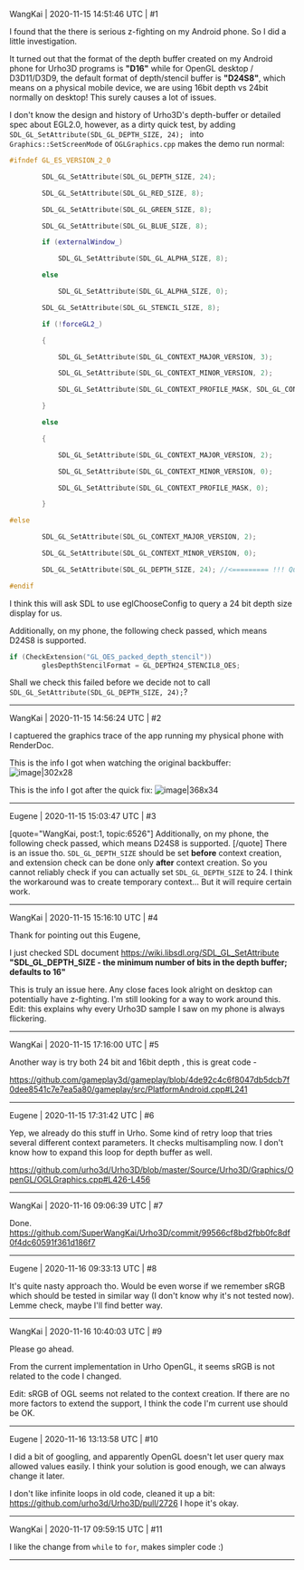 WangKai | 2020-11-15 14:51:46 UTC | #1

I found that the there is serious z-fighting on my Android phone. So I did a little investigation. 

It turned out that the format of the depth buffer created on my Android phone for Urho3D programs is **"D16"** while for OpenGL desktop / D3D11/D3D9, the default format of depth/stencil buffer is **"D24S8"**, which means on a physical mobile device, we are using 16bit depth vs 24bit normally on desktop! This surely causes a lot of issues.

I don't know the design and history of Urho3D's depth-buffer or detailed spec about EGL2.0, however, as a dirty quick test, by adding `SDL_GL_SetAttribute(SDL_GL_DEPTH_SIZE, 24); ` into `Graphics::SetScreenMode` of `OGLGraphics.cpp` makes the demo run normal:

```c++
#ifndef GL_ES_VERSION_2_0

        SDL_GL_SetAttribute(SDL_GL_DEPTH_SIZE, 24);

        SDL_GL_SetAttribute(SDL_GL_RED_SIZE, 8);

        SDL_GL_SetAttribute(SDL_GL_GREEN_SIZE, 8);

        SDL_GL_SetAttribute(SDL_GL_BLUE_SIZE, 8);

        if (externalWindow_)

            SDL_GL_SetAttribute(SDL_GL_ALPHA_SIZE, 8);

        else

            SDL_GL_SetAttribute(SDL_GL_ALPHA_SIZE, 0);

        SDL_GL_SetAttribute(SDL_GL_STENCIL_SIZE, 8);

        if (!forceGL2_)

        {

            SDL_GL_SetAttribute(SDL_GL_CONTEXT_MAJOR_VERSION, 3);

            SDL_GL_SetAttribute(SDL_GL_CONTEXT_MINOR_VERSION, 2);

            SDL_GL_SetAttribute(SDL_GL_CONTEXT_PROFILE_MASK, SDL_GL_CONTEXT_PROFILE_CORE);

        }

        else

        {

            SDL_GL_SetAttribute(SDL_GL_CONTEXT_MAJOR_VERSION, 2);

            SDL_GL_SetAttribute(SDL_GL_CONTEXT_MINOR_VERSION, 0);

            SDL_GL_SetAttribute(SDL_GL_CONTEXT_PROFILE_MASK, 0);

        }

#else

        SDL_GL_SetAttribute(SDL_GL_CONTEXT_MAJOR_VERSION, 2);

        SDL_GL_SetAttribute(SDL_GL_CONTEXT_MINOR_VERSION, 0);

        SDL_GL_SetAttribute(SDL_GL_DEPTH_SIZE, 24); //<========= !!! Quick Test!!!

#endif
```

I think this will ask SDL to use eglChooseConfig to query a 24 bit depth size display for us.

Additionally, on my phone,  the following check passed, which means D24S8 is supported.
```c++
if (CheckExtension("GL_OES_packed_depth_stencil"))
        glesDepthStencilFormat = GL_DEPTH24_STENCIL8_OES;
```

Shall we check this failed before we decide not to call `SDL_GL_SetAttribute(SDL_GL_DEPTH_SIZE, 24);`?

-------------------------

WangKai | 2020-11-15 14:56:24 UTC | #2

I captuered the graphics trace of the app running my physical phone with RenderDoc.

This is the info I got when watching the original backbuffer:
![image|302x28](upload://zlqENcVdDQDTPDkWjRDMhIxxeHx.png) 

This is the info I got after the quick fix:
![image|368x34](upload://avqPGIUviEVGSMlMWFlDliA1fiV.png)

-------------------------

Eugene | 2020-11-15 15:03:47 UTC | #3

[quote="WangKai, post:1, topic:6526"]
Additionally, on my phone, the following check passed, which means D24S8 is supported.
[/quote]
There is an issue tho. `SDL_GL_DEPTH_SIZE` should be set **before** context creation, and extension check can be done only **after** context creation. So you cannot reliably check if you can actually set `SDL_GL_DEPTH_SIZE` to 24. I think the workaround was to create temporary context... But it will require certain work.

-------------------------

WangKai | 2020-11-15 15:16:10 UTC | #4

Thank for pointing out this Eugene,

I just checked SDL document https://wiki.libsdl.org/SDL_GL_SetAttribute
**"SDL_GL_DEPTH_SIZE - the minimum number of bits in the depth buffer; defaults to 16"**

This is truly an issue here. Any close faces look alright on desktop can potentially have z-fighting.
I'm still looking for a way to work around this. Edit: this explains why every Urho3D sample I saw on my phone is always flickering.

-------------------------

WangKai | 2020-11-15 17:16:00 UTC | #5

Another way is try both 24 bit and 16bit depth , this is great code -

https://github.com/gameplay3d/gameplay/blob/4de92c4c6f8047db5dcb7f0dee8541c7e7ea5a80/gameplay/src/PlatformAndroid.cpp#L241

-------------------------

Eugene | 2020-11-15 17:31:42 UTC | #6

Yep, we already do this stuff in Urho. Some kind of retry loop that tries several different context parameters. It checks multisampling now. I don't know how to expand this loop for depth buffer as well.

https://github.com/urho3d/Urho3D/blob/master/Source/Urho3D/Graphics/OpenGL/OGLGraphics.cpp#L426-L456

-------------------------

WangKai | 2020-11-16 09:06:39 UTC | #7

Done.
https://github.com/SuperWangKai/Urho3D/commit/99566cf8bd2fbb0fc8df0f4dc60591f361d186f7

-------------------------

Eugene | 2020-11-16 09:33:13 UTC | #8

It's quite nasty approach tho. Would be even worse if we remember sRGB which should be tested in similar way (I don't know why it's not tested now).
Lemme check, maybe I'll find better way.

-------------------------

WangKai | 2020-11-16 10:40:03 UTC | #9

Please go ahead. 

From the current implementation in Urho OpenGL, it seems sRGB is not related to the code I changed.

Edit: sRGB of OGL seems not related to the context creation. If there are no more factors to extend the support, I think the code I'm current use should be OK.

-------------------------

Eugene | 2020-11-16 13:13:58 UTC | #10

I did a bit of googling, and apparently OpenGL doesn't let user query max allowed values easily.
I think your solution is good enough, we can always change it later.

I don't like infinite loops in old code, cleaned it up a bit:
https://github.com/urho3d/Urho3D/pull/2726 
I hope it's okay.

-------------------------

WangKai | 2020-11-17 09:59:15 UTC | #11

I like the change from `while` to `for`, makes simpler code  :)

-------------------------

